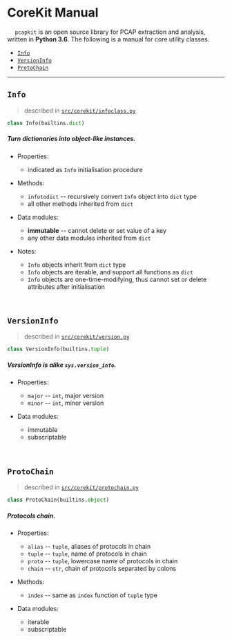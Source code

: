 # CoreKit Manual

&emsp; `pcapkit` is an open source library for PCAP extraction and analysis, written in __Python 3.6__. The following is a manual for core utility classes.

 - [`Info`](#info)
 - [`VersionInfo`](#versioninfo)
 - [`ProtoChain`](#protochain)

---

## `Info`

 > described in [`src/corekit/infoclass.py`](https://github.com/JarryShaw/PyPCAPKit/tree/master/src/corekit/infoclass.py)

```python
class Info(builtins.dict)
```

##### Turn dictionaries into object-like instances.

 - Properties:
    * indicated as `Info` initialisation procedure

 - Methods:
    * `infotodict` -- recursively convert `Info` object into `dict` type
    * all other methods inherited from `dict`

 - Data modules:
    * **immutable** -- cannot delete or set value of a key
    * any other data modules inherited from `dict`

 - Notes:
    * `Info` objects inherit from `dict` type
    * `Info` objects are iterable, and support all functions as `dict`
    * `Info` objects are one-time-modifying, thus cannot set or delete attributes after initialisation

&nbsp;

## `VersionInfo`

 > described in [`src/corekit/version.py`](https://github.com/JarryShaw/PyPCAPKit/tree/master/src/corekit/version.py)

```python
class VersionInfo(builtins.tuple)
```

##### VersionInfo is alike `sys.version_info`.

 - Properties:
    * `major` -- `int`, major version
    * `minor` -- `int`, minor version

 - Data modules:
    * immutable
    * subscriptable

&nbsp;

## `ProtoChain`

 > described in [`src/corekit/protochain.py`](https://github.com/JarryShaw/PyPCAPKit/tree/master/src/corekit/protochain.py)

```python
class ProtoChain(builtins.object)
```

##### Protocols chain.

 - Properties:
    * `alias` -- `tuple`, aliases of protocols in chain
    * `tuple` -- `tuple`, name of protocols in chain
    * `proto` -- `tuple`, lowercase name of protocols in chain
    * `chain` -- `str`, chain of protocols separated by colons

 - Methods:
    * `index` -- same as `index` function of `tuple` type

 - Data modules:
    * iterable
    * subscriptable
